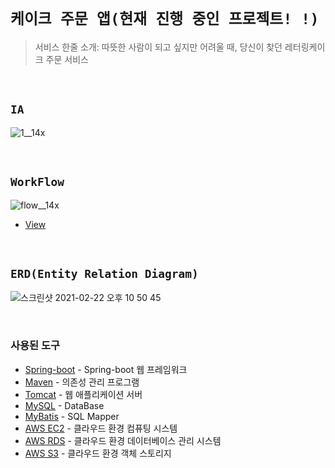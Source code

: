 # `케이크 주문 앱(현재 진행 중인 프로젝트! !)`

> 서비스 한줄 소개: 따뜻한 사람이 되고 싶지만 어려울 때, 당신이 찾던 레터링케이크 주문 서비스

<br>

## `IA`

![1__14x](https://user-images.githubusercontent.com/45676906/109584894-cbf93980-7b45-11eb-8329-a31e2b72314e.png)

<br>

## `WorkFlow`

![flow__14x](https://user-images.githubusercontent.com/45676906/109584933-dddadc80-7b45-11eb-9889-b0c6bc911731.png)


- [View](https://app.zeplin.io/project/5fa9572fcf18465e28683ad2)


<br>

## `ERD(Entity Relation Diagram)`

![스크린샷 2021-02-22 오후 10 50 45](https://user-images.githubusercontent.com/45676906/109584293-96a01c00-7b44-11eb-8213-bbc42c25ebda.png)

<br> 

### 사용된 도구

- [Spring-boot]() - Spring-boot 웹 프레임워크
- [Maven]() - 의존성 관리 프로그램
- [Tomcat]() - 웹 애플리케이션 서버
- [MySQL]() - DataBase
- [MyBatis]() - SQL Mapper
- [AWS EC2]() - 클라우드 환경 컴퓨팅 시스템
- [AWS RDS]() - 클라우드 환경 데이터베이스 관리 시스템
- [AWS S3]() - 클라우드 환경 객체 스토리지